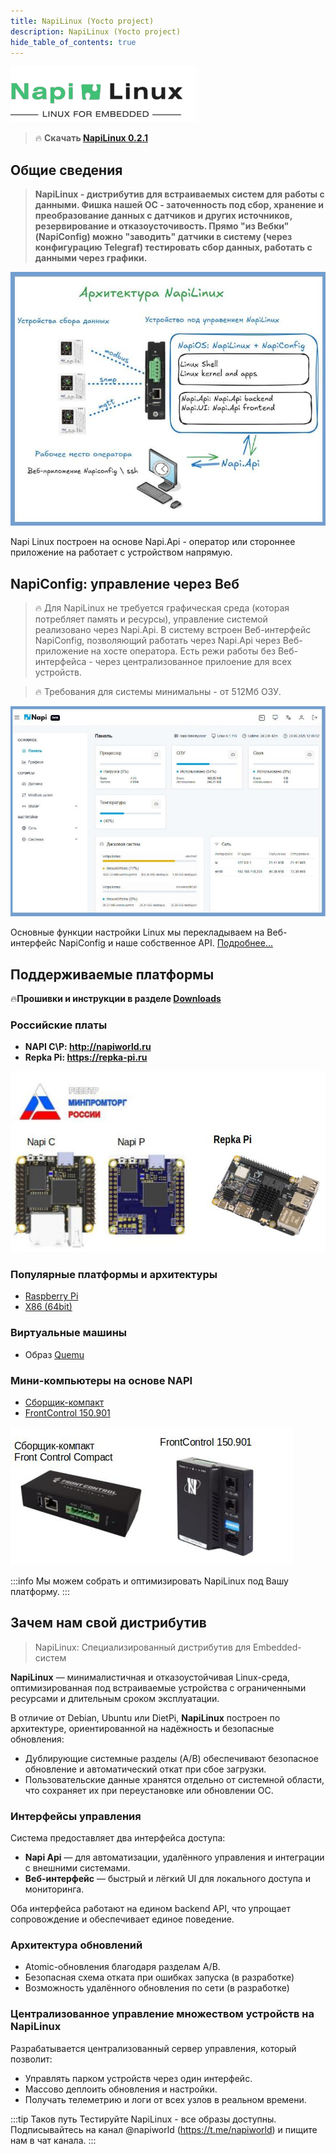 ```yaml
---
title: NapiLinux (Yocto project)
description: NapiLinux (Yocto project)
hide_table_of_contents: true
---
```


![NapiLinux](img-logo/logo-2.png)

>:fire: **Скачать [NapiLinux 0.2.1](https://download.napilinux.ru/napios/)**

## Общие сведения

>**NapiLinux - дистрибутив для встраиваемых систем для работы с данными. Фишка нашей ОС - заточенность под сбор, хранение и преобразование данных с датчиков и других источников, резервирование и отказоусточивость. Прямо "из Вебки" (NapiConfig) можно "заводить" датчики в систему (через конфигурацию Telegraf) тестировать сбор данных, работать с данными через графики.**

![](img021-arch/arch-021-1.jpg)

Napi Linux построен на основе Napi.Api - оператор или стороннее приложение на работает с устройством напрямую.

## NapiConfig: управление через Веб

>:fire: Для NapiLinux не требуется графическая среда (которая потребляет память и ресурсы), управление системой реализовано через Napi.Api. В систему встроен Веб-интерфейс NapiConfig, позволяющий работать через Napi.Api через Веб-приложение на хосте оператора.  Есть режи работы без Веб-интерфейса - через централизованное прилоение для всех устройств.

>:fire: Требования для системы минимальны - от 512Мб ОЗУ.

![](../../napiconfig2/img-0.2.1/main-0.2.1-2.jpg)

Основные функции настройки Linux мы перекладываем на Веб-интерфейс NapiConfig и наше собственное API.
[Подробнее...](/napiConfig/)

## Поддерживаемые платформы

:fire:**Прошивки и инструкции в разделе [Downloads](/downloads)**

### Российские платы

- **NAPI С\P: http://napiworld.ru**
- **Repka Pi: https://repka-pi.ru**

![](img-arch/napi-c-repka-mpt-1.jpg)

### Популярные платформы и архитектуры

- [Raspberry Pi](/downloads)
- [X86 (64bit)](/downloads)

### Виртуальные машины

- Образ [Quemu](/downloads)


### Мини-компьютеры на основе NAPI

- [Сборщик-компакт](https://napiworld.ru/docs/computers/frontcontrol-compact)
- [FrontControl 150.901](https://nnz-ipc.ru/catalogue/front_man/front_control/front_control_pc/)

![](../../static/img/compact-1.jpg)


:::info
Мы можем собрать и оптимизировать NapiLinux под Вашу платформу.
:::

## Зачем нам свой дистрибутив

>NapiLinux: Специализированный дистрибутив для Embedded-систем

**NapiLinux** — минималистичная и отказоустойчивая Linux-среда, оптимизированная под встраиваемые устройства с ограниченными ресурсами и длительным сроком эксплуатации.

В отличие от Debian, Ubuntu или DietPi, **NapiLinux** построен по архитектуре, ориентированной на надёжность и безопасные обновления:

- Дублирующие системные разделы (A/B) обеспечивают безопасное обновление и автоматический откат при сбое загрузки.
- Пользовательские данные хранятся отдельно от системной области, что сохраняет их при переустановке или обновлении ОС.

### Интерфейсы управления

Система предоставляет два интерфейса доступа:

- **Napi Api** — для автоматизации, удалённого управления и интеграции с внешними системами.
- **Веб-интерфейс** — быстрый и лёгкий UI для локального доступа и мониторинга.

Оба интерфейса работают на едином backend API, что упрощает сопровождение и обеспечивает единое поведение.

### Архитектура обновлений

- Atomic-обновления благодаря разделам A/B.
- Безопасная схема отката при ошибках запуска (в разработке)
- Возможность удалённого обновления по сети (в разработке)

### Централизованное управление множеством устройств на NapiLinux

Разрабатывается централизованный сервер управления, который позволит:

- Управлять парком устройств через один интерфейс.
- Массово деплоить обновления и настройки.
- Получать телеметрию и логи от всех узлов в реальном времени.

:::tip Таков путь
Тестируйте NapiLinux - все образы доступны. Подписывайтесь на канал @napiworld (https://t.me/napiworld) и пищите нам в чат канала.
:::
